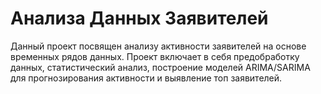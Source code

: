 # Анализа Данных Заявителей

Данный проект посвящен анализу активности заявителей на основе временных рядов данных. 
Проект включает в себя предобработку данных, статистический анализ, построение моделей ARIMA/SARIMA для прогнозирования активности и выявление топ заявителей.

